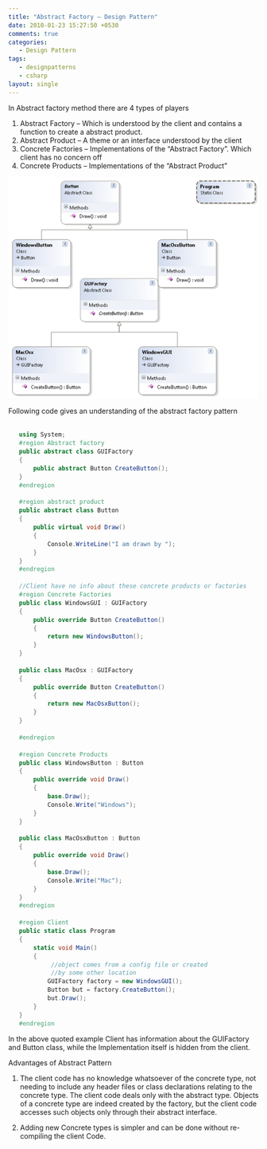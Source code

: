 ```yaml
---
title: "Abstract Factory – Design Pattern"
date: 2010-01-23 15:27:50 +0530
comments: true
categories: 
   - Design Pattern
tags:
   - designpatterns
   - csharp
layout: single
---
```


In Abstract factory method there are 4 types of players 
   
1. Abstract Factory – Which is understood by the client and contains a function to create a abstract product.
2. Abstract Product – A theme or an interface understood by the client
3. Concrete Factories – Implementations of the “Abstract Factory”. Which client has no concern off
4. Concrete Products – Implementations of the “Abstract Product”

![Class Diagram](/assets/images/ClassDiagram1.png)

Following code gives an understanding of the abstract factory pattern

```csharp
    
   using System;
   #region Abstract factory
   public abstract class GUIFactory
   {
       public abstract Button CreateButton();
   }
   #endregion

   #region abstract product
   public abstract class Button
   {
       public virtual void Draw()
       {
           Console.WriteLine("I am drawn by ");
       }
   }
   #endregion

   //Client have no info about these concrete products or factories
   #region Concrete Factories
   public class WindowsGUI : GUIFactory
   {
       public override Button CreateButton()
       {
           return new WindowsButton();
       }
   }

   public class MacOsx : GUIFactory
   {
       public override Button CreateButton()
       {
           return new MacOsxButton(); 
       }
   }

   #endregion

   #region Concrete Products
   public class WindowsButton : Button
   {
       public override void Draw()
       {
           base.Draw();
           Console.Write("Windows"); 
       }
   }

   public class MacOsxButton : Button
   {
       public override void Draw()
       {
           base.Draw();
           Console.Write("Mac"); 
       }
   }
   #endregion

   #region Client
   public static class Program
   {
       static void Main()
       {
            //object comes from a config file or created 
            //by some other location
           GUIFactory factory = new WindowsGUI();
           Button but = factory.CreateButton();
           but.Draw(); 
       }
   }
   #endregion
```

In the above quoted example Client has information about the GUIFactory and Button class, while the Implementation itself is hidden from the client.

Advantages of Abstract Pattern

1. The client code has no knowledge whatsoever of the concrete type, not needing to include any header files or class declarations relating to the concrete type. The client code deals only with the abstract type. Objects of a concrete type are indeed created by the factory, but the client code accesses such objects only through their abstract interface.
   
2. Adding new Concrete types is simpler and can be done without re-compiling the client Code.